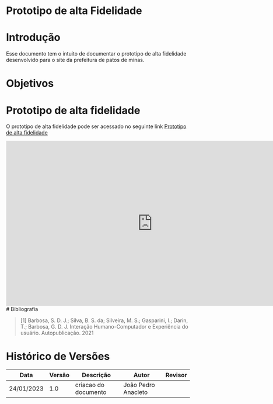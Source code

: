 # Prototipo de alta Fidelidade

# Introdução

Esse documento tem o intuito de documentar o prototipo de alta fidelidade desenvolvido para o site da prefeitura de patos de minas.

# Objetivos

# Prototipo de alta fidelidade

O prototipo de alta fidelidade pode ser acessado no seguinte link [Prototipo de alta fidelidade](https://www.figma.com/proto/EMwq2rgL1QQ30ptrtmvkJW/IHC?node-id=12%3A387&starting-point-node-id=12%3A386)

<iframe style="border: 1px solid rgba(0, 0, 0, 0.1);" width="800" height="450" src="https://www.figma.com/embed?embed_host=share&url=https%3A%2F%2Fwww.figma.com%2Fproto%2FEMwq2rgL1QQ30ptrtmvkJW%2FIHC%3Fnode-id%3D12%253A387%26starting-point-node-id%3D12%253A386%26scaling%3Dcontain" allowfullscreen></iframe>
# Bibliografia

> [1] Barbosa, S. D. J.; Silva, B. S. da; Silveira, M. S.; Gasparini, I.; Darin, T.; Barbosa, G. D. J. Interação Humano-Computador e Experiência do usuário. Autopublicação. 2021

# Histórico de Versões

| Data       | Versão | Descrição            | Autor               | Revisor |
| ---------- | ------ | -------------------- | ------------------- | ------- |
| 24/01/2023 | 1.0    | criacao do documento | João Pedro Anacleto |         |
